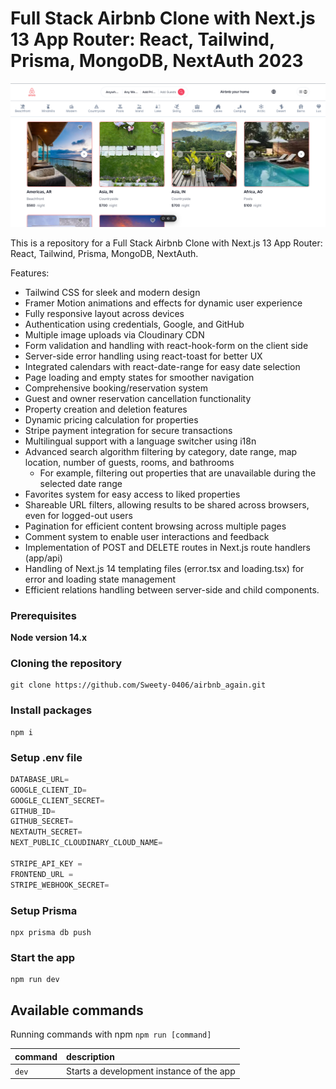# Full Stack Airbnb Clone with Next.js 13 App Router: React, Tailwind, Prisma, MongoDB, NextAuth 2023


![Image](<Screenshot 2024-10-20 203334-1.png>)


This is a repository for a Full Stack Airbnb Clone with Next.js 13 App Router: React, Tailwind, Prisma, MongoDB, NextAuth.

Features:

- Tailwind CSS for sleek and modern design
- Framer Motion animations and effects for dynamic user experience
- Fully responsive layout across devices
- Authentication using credentials, Google, and GitHub
- Multiple image uploads via Cloudinary CDN
- Form validation and handling with react-hook-form on the client side
- Server-side error handling using react-toast for better UX
- Integrated calendars with react-date-range for easy date selection
- Page loading and empty states for smoother navigation
- Comprehensive booking/reservation system
- Guest and owner reservation cancellation functionality
- Property creation and deletion features
- Dynamic pricing calculation for properties
- Stripe payment integration for secure transactions
- Multilingual support with a language switcher using i18n
- Advanced search algorithm filtering by category, date range, map location, number of guests, rooms, and bathrooms
    - For example, filtering out properties that are unavailable during the selected date range
- Favorites system for easy access to liked properties
- Shareable URL filters, allowing results to be shared across browsers, even for logged-out users
- Pagination for efficient content browsing across multiple pages
- Comment system to enable user interactions and feedback
- Implementation of POST and DELETE routes in Next.js route handlers (app/api)
- Handling of Next.js 14 templating files (error.tsx and loading.tsx) for error and loading state management
- Efficient relations handling between server-side and child components.


### Prerequisites

**Node version 14.x**

### Cloning the repository

```shell
git clone https://github.com/Sweety-0406/airbnb_again.git
```

### Install packages

```shell
npm i
```

### Setup .env file


```js
DATABASE_URL=
GOOGLE_CLIENT_ID=
GOOGLE_CLIENT_SECRET=
GITHUB_ID=
GITHUB_SECRET=
NEXTAUTH_SECRET=
NEXT_PUBLIC_CLOUDINARY_CLOUD_NAME=

STRIPE_API_KEY = 
FRONTEND_URL =
STRIPE_WEBHOOK_SECRET=
```

### Setup Prisma

```shell
npx prisma db push

```

### Start the app

```shell
npm run dev
```

## Available commands

Running commands with npm `npm run [command]`

| command         | description                              |
| :-------------- | :--------------------------------------- |
| `dev`           | Starts a development instance of the app |
